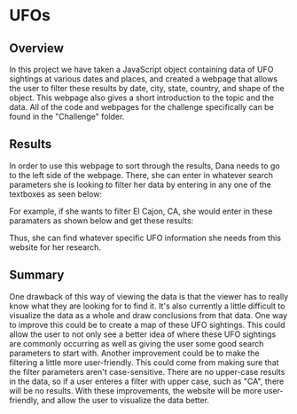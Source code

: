 # UFOs
## Overview
In this project we have taken a JavaScript object containing data of UFO sightings at various dates and places, and created a webpage that allows the user to filter these results by date, city, state, country, and shape of the object. This webpage also gives a short introduction to the topic and the data. All of the code and webpages for the challenge specifically can be found in the "Challenge" folder.

## Results
In order to use this webpage to sort through the results, Dana needs to go to the left side of the webpage. There, she can enter in whatever search parameters she is looking to filter her data by entering in any one of the textboxes as seen below:

For example, if she wants to filter El Cajon, CA, she would enter in these paramaters as shown below and get these results:

Thus, she can find whatever specific UFO information she needs from this website for her research.

## Summary
One drawback of this way of viewing the data is that the viewer has to really know what they are looking for to find it. It's also currently a little difficult to visualize the data as a whole and draw conclusions from that data. One way to improve this could be to create a map of these UFO sightings. This could allow the user to not only see a better idea of where these UFO sightings are commonly occurring as well as giving the user some good search parameters to start with. Another improvement could be to make the filtering a little more user-friendly. This could come from making sure that the filter parameters aren't case-sensitive. There are no upper-case results in the data, so if a user enteres a filter with upper case, such as "CA", there will be no results. With these improvements, the website will be more user-friendly, and allow the user to visualize the data better.
